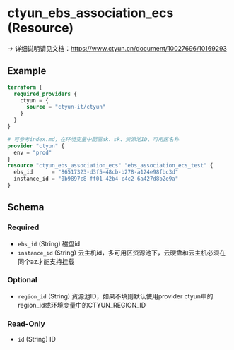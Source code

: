 # ctyun_ebs_association_ecs (Resource)
-> 详细说明请见文档：https://www.ctyun.cn/document/10027696/10169293



## Example

```terraform
terraform {
  required_providers {
    ctyun = {
      source = "ctyun-it/ctyun"
    }
  }
}

# 可参考index.md，在环境变量中配置ak、sk、资源池ID、可用区名称
provider "ctyun" {
  env = "prod"
}
resource "ctyun_ebs_association_ecs" "ebs_association_ecs_test" {
  ebs_id      = "86517323-d3f5-48cb-b278-a124e98fbc3d"
  instance_id = "0b9897c8-ff01-42b4-c4c2-6a427d8b2e9a"
}
```

<!-- schema generated by tfplugindocs -->
## Schema

### Required

- `ebs_id` (String) 磁盘id
- `instance_id` (String) 云主机id，多可用区资源池下，云硬盘和云主机必须在同个az才能支持挂载

### Optional

- `region_id` (String) 资源池ID，如果不填则默认使用provider ctyun中的region_id或环境变量中的CTYUN_REGION_ID

### Read-Only

- `id` (String) ID